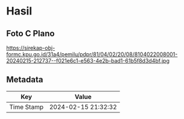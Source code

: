 # Hasil

## Foto C Plano

https://sirekap-obj-formc.kpu.go.id/31a4/pemilu/pdpr/81/04/02/20/08/8104022008001-20240215-212737--f021e6c1-e563-4e2b-bad1-61b5f8d3d4bf.jpg


## Metadata

| Key        | Value               |
| ---------- | ------------------- |
| Time Stamp | 2024-02-15 21:32:32 |



